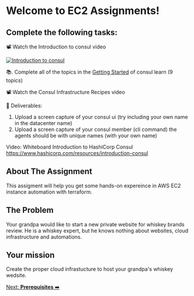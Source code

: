 # Welcome to EC2 Assignments!


## Complete the following tasks:

📽️ Watch the Introduction to consul video

[![Introduction to consul](https://img.youtube.com/vi/mxeMdl0KvBI/0.jpg)](https://www.youtube.com/watch?v=mxeMdl0KvBI)

📚. Complete all of the topics in the 
[Getting Started](https://learn.hashicorp.com/collections/consul/getting-started_section)
of consul learn (9 topics)


📽️ Watch the Consul Infrastructure Recipes video


🦉 Deliverables:
1. Upload a screen capture of your consul ui (try including your own name in the datacenter name)
2. Upload a screen capture of your consul member (cli command) the agents should be with unique names (with your own name)

Video: Whiteboard Introduction to HashiCorp Consul
https://www.hashicorp.com/resources/introduction-consul




## About The Assignment

This assigment will help you get some hands-on expereince in AWS EC2 instance automation with terraform.

## The Problem
Your grandpa would like to start a new private website for whiskey brands review. He is a whiskey expert, but he knows nothing about websites, cloud infrastructure and automations.


## Your mission
Create the proper cloud infrastucture to host your grandpa's whiskey wedsite. 

[Next: **Prerequisites** ➡️](prerequisites.md)






